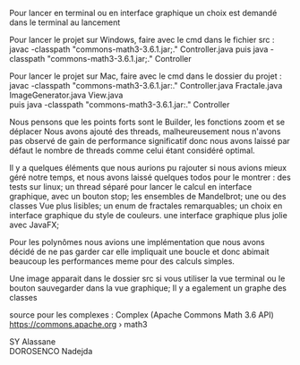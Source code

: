 Pour lancer en terminal ou en interface graphique un choix est demandé dans le terminal au lancement

Pour lancer le projet sur Windows, faire avec le cmd dans le fichier src :
javac -classpath "commons-math3-3.6.1.jar;." Controller.java 
puis 
java -classpath "commons-math3-3.6.1.jar;." Controller  

Pour lancer le projet sur Mac, faire avec le cmd dans le dossier du projet :
javac -classpath "commons-math3-3.6.1.jar:." Controller.java Fractale.java ImageGenerator.java View.java  
puis 
java -classpath "commons-math3-3.6.1.jar:." Controller  

Nous pensons que les points forts sont le Builder, les fonctions zoom et se déplacer 
Nous avons ajouté des threads, malheureusement nous n'avons pas observé de gain de performance significatif
 donc nous avons laissé par défaut le nombre de threads comme celui étant considéré optimal.
 
Il y a quelques éléments que nous aurions pu rajouter si nous avions mieux géré notre temps, et nous avons laissé quelques todos pour le montrer : 
des tests sur linux;
un thread séparé pour lancer le calcul en interface graphique, avec un bouton stop;
les ensembles de Mandelbrot;
une ou des classes Vue plus lisibles;
un enum de fractales remarquables;
un choix en interface graphique du style de couleurs.
une interface graphique plus jolie avec JavaFX;

Pour les polynômes nous avions une implémentation
 que nous avons décidé de ne pas garder car elle impliquait une boucle et donc abimait beaucoup les performances meme pour des calculs simples.


Une image apparait dans le dossier src si vous utiliser la vue terminal ou le bouton sauvegarder dans la vue graphique;
Il y a egalement un graphe des classes

source pour les complexes : 
Complex (Apache Commons Math 3.6 API)
https://commons.apache.org › math3

SY Alassane  
DOROSENCO Nadejda  